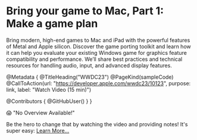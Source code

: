 # Bring your game to Mac, Part 1: Make a game plan

Bring modern, high-end games to Mac and iPad with the powerful features of Metal and Apple silicon. Discover the game porting toolkit and learn how it can help you evaluate your existing Windows game for graphics feature compatibility and performance. We’ll share best practices and technical resources for handling audio, input, and advanced display features.

@Metadata {
   @TitleHeading("WWDC23")
   @PageKind(sampleCode)
   @CallToAction(url: "https://developer.apple.com/wwdc23/10123", purpose: link, label: "Watch Video (15 min)")

   @Contributors {
      @GitHubUser(<replace this with your GitHub handle>)
   }
}

😱 "No Overview Available!"

Be the hero to change that by watching the video and providing notes! It's super easy:
 [Learn More…](https://wwdcnotes.github.io/WWDCNotes/documentation/wwdcnotes/contributing)
